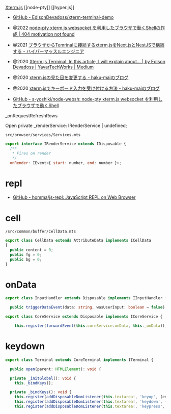 [Xterm.js](https://xtermjs.org/)
[[node-pty]]
[[hyper.js]]

- [GitHub - EdisonDevadoss/xterm-terminal-demo](https://github.com/EdisonDevadoss/xterm-terminal-demo)

- @2022 [node-pty xterm.js websocket を利用したブラウザで動くShellの作成 | 404 motivation not found](https://tech-blog.s-yoshiki.com/entry/294)
- @2021 [ブラウザからTemrinalに接続するxterm.jsをNext.jsとNestJSで構築する - ハイパーマッスルエンジニア](https://www.rasukarusan.com/entry/2021/05/01/124642)
- @2020 [Xterm js Terminal. In this article, I will explain about… | by Edison Devadoss | YavarTechWorks | Medium](https://medium.com/yavar/xterm-js-terminal-2b19ccd2a52)
- @2020 [xterm.jsの見た目を変更する - haku-maiのブログ](https://n-guitar.hatenablog.com/entry/2020/11/14/212751)
- @2020 [xterm.jsでキーボード入力を受け付ける方法 - haku-maiのブログ](https://n-guitar.hatenablog.com/entry/2020/11/14/203521)
- [GitHub - s-yoshiki/node-websh: node-pty xterm.js websocket を利用したブラウザで動くShell](https://github.com/s-yoshiki/node-websh)

_onRequestRefreshRows

Open
  private _renderService: IRenderService | undefined;

`src/browser/services/Services.mts`
```js
export interface IRenderService extends IDisposable {
  /**
   * Fires on render
   */
  onRender: IEvent<{ start: number, end: number }>;
```

# repl
- [GitHub - homma/js-repl: JavaScript REPL on Web Browser](https://github.com/homma/js-repl)

# cell
`/src/common/buffer/CellData.mts`
```ts
export class CellData extends AttributeData implements ICellData
{
  public content = 0;
  public fg = 0;
  public bg = 0;
}
```

# onData
```ts
export class InputHandler extends Disposable implements IInputHandler {

  public triggerDataEvent(data: string, wasUserInput: boolean = false): void {

export class CoreService extends Disposable implements ICoreService {

    this.register(forwardEvent(this.coreService.onData, this._onData));
```

# keydown
```ts
export class Terminal extends CoreTerminal implements ITerminal {

  public open(parent: HTMLElement): void {

  private _initGlobal(): void {
    this._bindKeys();

  private _bindKeys(): void {
    this.register(addDisposableDomListener(this.textarea!, 'keyup', (ev: KeyboardEvent) => this._keyUp(ev), true));
    this.register(addDisposableDomListener(this.textarea!, 'keydown', (ev: KeyboardEvent) => this._keyDown(ev), true));
    this.register(addDisposableDomListener(this.textarea!, 'keypress', (ev: KeyboardEvent) => this._keyPress(ev), true));
```
